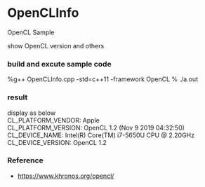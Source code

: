 OpenCLInfo
===============

OpenCL Sample <br/>

show OpenCL version and others <br/>

### build and excute sample code 
%g++ OpenCLInfo.cpp -std=c++11 -framework OpenCL 
% ./a.out

### result 
display as below <br/>
CL_PLATFORM_VENDOR:	Apple <br/>
CL_PLATFORM_VERSION:	OpenCL 1.2 (Nov  9 2019 04:32:50)  <br/>
CL_DEVICE_NAME:	Intel(R) Core(TM) i7-5650U CPU @ 2.20GHz  <br/>
CL_DEVICE_VERSION:	OpenCL 1.2  <br/>

### Reference <br/>
- https://www.khronos.org/opencl/



